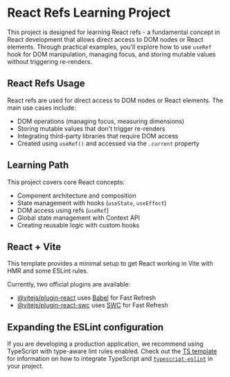# React Refs Learning Project

This project is designed for learning React refs - a fundamental concept in React development that allows direct access to DOM nodes or React elements. Through practical examples, you'll explore how to use `useRef` hook for DOM manipulation, managing focus, and storing mutable values without triggering re-renders.

## React Refs Usage

React refs are used for direct access to DOM nodes or React elements. The main use cases include:
- DOM operations (managing focus, measuring dimensions)
- Storing mutable values that don't trigger re-renders
- Integrating third-party libraries that require DOM access
- Created using `useRef()` and accessed via the `.current` property

## Learning Path

This project covers core React concepts:
- Component architecture and composition
- State management with hooks (`useState`, `useEffect`)
- DOM access using refs (`useRef`)
- Global state management with Context API
- Creating reusable logic with custom hooks

## React + Vite

This template provides a minimal setup to get React working in Vite with HMR and some ESLint rules.

Currently, two official plugins are available:

- [@vitejs/plugin-react](https://github.com/vitejs/vite-plugin-react/blob/main/packages/plugin-react) uses [Babel](https://babeljs.io/) for Fast Refresh
- [@vitejs/plugin-react-swc](https://github.com/vitejs/vite-plugin-react/blob/main/packages/plugin-react-swc) uses [SWC](https://swc.rs/) for Fast Refresh

## Expanding the ESLint configuration

If you are developing a production application, we recommend using TypeScript with type-aware lint rules enabled. Check out the [TS template](https://github.com/vitejs/vite/tree/main/packages/create-vite/template-react-ts) for information on how to integrate TypeScript and [`typescript-eslint`](https://typescript-eslint.io) in your project.